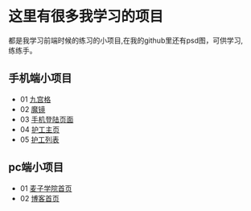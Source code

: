 # 这里有很多我学习的项目
都是我学习前端时候的练习的小项目,在我的github里还有psd图，可供学习,<br>练练手。
## 手机端小项目
- 01 [九宫格](project01/index.html)
- 02 [魔镜](project02/index.html)
- 03 [手机登陆页面](project03/index.html)
- 04 [护工主页](project04/index.html)
- 05 [护工列表](project05/index.html)
## pc端小项目
- 01 [麦子学院首页](project06/index.html)
- 02 [博客首页](project07/index.html)